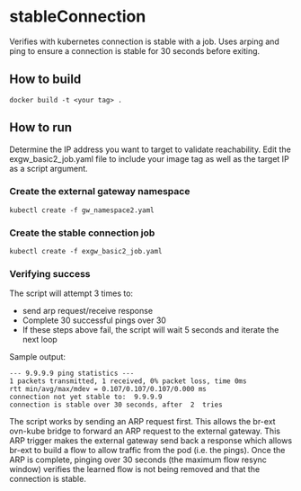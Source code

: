 # stableConnection

Verifies with kubernetes connection is stable with a job. Uses arping and ping to ensure a connection
is stable for 30 seconds before exiting.

## How to build
``docker build -t <your tag> .``

## How to run
Determine the IP address you want to target to validate reachability. Edit the exgw_basic2_job.yaml
file to include your image tag as well as the target IP as a script argument.

### Create the external gateway namespace
``kubectl create -f gw_namespace2.yaml``

### Create the stable connection job
```kubectl create -f exgw_basic2_job.yaml```

### Verifying success

The script will attempt 3 times to:
 - send arp request/receive response 
 - Complete 30 successful pings over 30
 - If these steps above fail, the script will wait 5 seconds and iterate the next loop

Sample output:

```
--- 9.9.9.9 ping statistics ---
1 packets transmitted, 1 received, 0% packet loss, time 0ms
rtt min/avg/max/mdev = 0.107/0.107/0.107/0.000 ms
connection not yet stable to:  9.9.9.9
connection is stable over 30 seconds, after  2  tries

```

The script works by sending an ARP request first. This allows the br-ext ovn-kube bridge to
forward an ARP request to the external gateway. This ARP trigger makes the external gateway
send back a response which allows br-ext to build a flow to allow traffic from the pod (i.e. the pings).
Once the ARP is complete, pinging over 30 seconds (the maximum flow resync window) verifies the learned
flow is not being removed and that the connection is stable.
